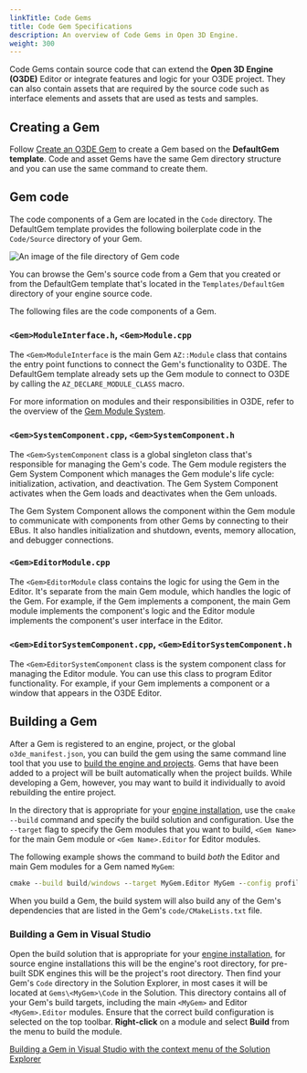 ```yaml
---
linkTitle: Code Gems
title: Code Gem Specifications
description: An overview of Code Gems in Open 3D Engine.
weight: 300
---
```


Code Gems contain source code that can extend the **Open 3D Engine (O3DE)** Editor or integrate features and logic for your O3DE project. They can also contain assets that are required by the source code such as interface elements and assets that are used as tests and samples.

## Creating a Gem

Follow [Create an O3DE Gem](/docs/user-guide/programming/gems/creating) to create a Gem based on the **DefaultGem template**. Code and asset Gems have the same Gem directory structure and you can use the same command to create them.


## Gem code

The code components of a Gem are located in the `Code` directory. The DefaultGem template provides the following boilerplate code in the `Code/Source` directory of your Gem.

![An image of the file directory of Gem code](/images/user-guide/programming/gems/defaultgem-template-directory-code-source.png)

You can browse the Gem's source code from a Gem that you created or from the DefaultGem template that's located in the `Templates/DefaultGem` directory of your engine source code.

The following files are the code components of a Gem.

### `<Gem>ModuleInterface.h`, `<Gem>Module.cpp`

The `<Gem>ModuleInterface` is the main Gem `AZ::Module` class that contains the entry point functions to connect the Gem's functionality to O3DE. The DefaultGem template already sets up the Gem module to connect to O3DE by calling the `AZ_DECLARE_MODULE_CLASS` macro.

For more information on modules and their responsibilities in O3DE, refer to the overview of the [Gem Module System](/docs/user-guide/programming/gems/overview/).

### `<Gem>SystemComponent.cpp`, `<Gem>SystemComponent.h`

The `<Gem>SystemComponent` class is a global singleton class that's responsible for managing the Gem's code. The Gem module registers the Gem System Component which manages the Gem module's life cycle: initialization, activation, and deactivation. The Gem System Component activates when the Gem loads and deactivates when the Gem unloads.

The Gem System Component allows the component within the Gem module to communicate with components from other Gems by connecting to their EBus. It also handles initialization and shutdown, events, memory allocation, and debugger connections.


### `<Gem>EditorModule.cpp`

The `<Gem>EditorModule` class contains the logic for using the Gem in the Editor. It's separate from the main Gem module, which handles the logic of the Gem. For example, if the Gem implements a component, the main Gem module implements the component's logic and the Editor module implements the component's user interface in the Editor.


### `<Gem>EditorSystemComponent.cpp`, `<Gem>EditorSystemComponent.h`

The `<Gem>EditorSystemComponent` class is the system component class for managing the Editor module. You can use this class to program Editor functionality. For example, if your Gem implements a component or a window that appears in the O3DE Editor.

## Building a Gem

After a Gem is registered to an engine, project, or the global `o3de_manifest.json`, you can build the gem using the same command line tool that you use to [build the engine and projects](/docs/user-guide/build/).  Gems that have been added to a project will be built automatically when the project builds.  While developing a Gem, however, you may want to build it individually to avoid rebuilding the entire project.

In the directory that is appropriate for your [engine installation](/docs/welcome-guide/setup/setup-from-github/building-windows/#build-the-engine), use the `cmake --build` command and specify the build solution and configuration.  Use the `--target` flag to specify the Gem modules that you want to build, `<Gem Name>` for the main Gem module or `<Gem Name>.Editor` for Editor modules.  

The following example shows the command to build _both_ the Editor and main Gem modules for a Gem named `MyGem`:

```cmd
cmake --build build/windows --target MyGem.Editor MyGem --config profile -- -m
```

When you build a Gem, the build system will also build any of the Gem's dependencies that are listed in the Gem's `code/CMakeLists.txt` file.

### Building a Gem in Visual Studio

Open the build solution that is appropriate for your [engine installation](/docs/welcome-guide/setup/setup-from-github/building-windows/#build-the-engine), for source engine installations this will be the engine's root directory, for pre-built SDK engines this will be the project's root directory. Then find your Gem's `Code` directory in the Solution Explorer, in most cases it will be located at `Gems\<MyGem>\Code` in the Solution.  This directory contains all of your Gem's build targets, including the main `<MyGem>` and Editor `<MyGem>.Editor` modules.  Ensure that the correct build configuration is selected on the top toolbar. **Right-click** on a module and select **Build** from the menu to build the module.  

[Building a Gem in Visual Studio with the context menu of the Solution Explorer](/images/user-guide/programming/gems/VS-build-gem.png)
